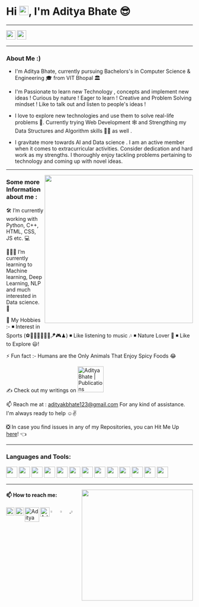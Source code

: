 # Hi <img src="https://media.giphy.com/media/hvRJCLFzcasrR4ia7z/giphy.gif" width="25px" >, I'm Aditya Bhate  😎 

---
<p align=left>
<img height="25" src="https://badges.pufler.dev/visits/Aditya-Bhate/Aditya-Bhate?color=black&logo=github" />
<img height="25" src="https://komarev.com/ghpvc/?username=Aditya-Bhate&color=brightgreen" />
<a href="https://github.com/Aditya-Bhate">
</a>
</p>

---
### About Me :)

- I'm Aditya Bhate, currently pursuing Bachelors's in Computer Science & Engineering 🎓 from VIT Bhopal 🏛

- I'm Passionate to learn new Technology , concepts and implement new ideas !
 Curious by nature !
 Eager to learn !
 Creative and Problem Solving mindset !
 Like to talk out and listen to people's ideas !

 - I love to explore new technologies and use them to solve real-life problems 🤖. Currently trying Web Development 🕸️ and Strengthing my Data Structures and          Algorithm skills 👨‍🔬 as well .

- I gravitate more towards AI and Data science .  I am an active member when it comes to extracurricular activities. Consider dedication and hard work as my strengths.
I thoroughly enjoy tackling problems pertaining to technology and coming up with novel ideas.

---
<img align="right" src="https://user-images.githubusercontent.com/507615/90595977-95e70e80-e220-11ea-864a-6a61adaff212.png" width="400">

### Some more Information about me :
🛠 I’m currently working with Python, C++, HTML, CSS, JS etc. 💻

👨🏻‍💻 I’m currently learning to Machine learning, Deep Learning, NLP and much interested in Data science. 🤙

🎈 My Hobbies :-
              ◾ Interest in Sports (⚽🏀🏸🏓🏏🎾🎯🪁🎮♟) 
              ◾ Like listening to music 🎶
              ◾ Nature Lover 🌴
              ◾ Like to Explore 😃!

⚡ Fun fact :- Humans are the Only Animals That Enjoy Spicy Foods 😂

✍️ Check out my writings on <a href="https://adityakbhate123.medium.com/">
  <img alt="Aditya Bhate | Publications" width="70px" src="https://img.shields.io/badge/Medium-12100E?style=for-the-badge&logo=medium&logoColor=white" />
</a>

📫 Reach me at : adityakbhate123@gmail.com  For any kind of assistance. I'm always ready to help ☺✌

❎ In case you find issues in any of my Repositories, you can Hit Me Up [here](https://github.com/Aditya-Bhate/Aditya-Bhate/issues)! 👈

---
### Languages and Tools:

<code><img height="30" src="https://img.icons8.com/color/48/000000/python--v1.png"/></code>
<code><img height="30" src="https://img.icons8.com/color/48/000000/c-programming.png"/></code>
<code><img height="30" src="https://img.icons8.com/color/48/000000/c-plus-plus-logo.png"/></code>
<code><img height="30" src="https://img.icons8.com/color/48/000000/html-5--v1.png"/></code>
<code><img height="30" src="https://img.icons8.com/color/48/000000/css3.png"/></code>
<code><img height="30" src="https://img.icons8.com/ios-filled/50/000000/javascript-logo.png"/></code>
<code><img height="30" src="https://img.icons8.com/color/48/000000/visual-studio-code-2019.png"/></code>
<code><img height="30" src="https://img.icons8.com/color/48/000000/artificial-intelligence.png"/></code>
<code><img height="30" src="https://img.icons8.com/color/48/000000/git.png"/></code>
<code><img height="30" src="https://img.icons8.com/fluent/48/000000/mysql-logo.png"/></code>
<code><img height="30" src="https://img.icons8.com/color/48/000000/microsoft-excel-2019--v1.png"/></code>
<code><img height="30" src="https://img.icons8.com/fluent/48/000000/microsoft-powerpoint-2019.png"/></code>
<code><img height="30" src="https://img.icons8.com/color/48/000000/ms-word.png"/></code>

---

<img align="right" src="https://intro.rustbridge.com/img/ferris.gif" width="300">



#### 📫 How to reach me:
<a href="https://twitter.com/AdityaBhate4">
  <img align="left" alt="Aditya Bhate | Twitter" width="22px" src="https://raw.githubusercontent.com/peterthehan/peterthehan/master/assets/twitter.svg" />
</a> 

<a href="https://www.linkedin.com/in/aditya-bhate-43505918b/">
  <img align="left"  alt="Aditya Bhate | LinkedIN" width="22px" src="https://raw.githubusercontent.com/peterthehan/peterthehan/master/assets/linkedin.svg" />
</a>

<a href="https://adityakbhate123.medium.com/">
  <img align="left" alt="Aditya Bhate | Publications" width="39px" src="https://img.shields.io/badge/-ffffff?style=flat-square&labelColor=000000&logo=Medium" />
</a>

<a href="https://github.com/Aditya-Bhate">
  <img align="left" alt="Aditya Bhate | Github" width="25px" src="https://cdn.jsdelivr.net/npm/simple-icons@v3/icons/github.svg" />
</a>

[<img src="https://img.icons8.com/fluent/48/000000/instagram-new.png" width="3.5%"/>](https://www.instagram.com/aditya_bhate_/)&nbsp; [<img src="https://img.icons8.com/fluent/48/000000/facebook-new.png" width="3.5%"/>](https://www.facebook.com/aditya.bhate.3/)  &nbsp;<a href="mailto:adityakbhate123@gmail.com"> <img src="https://img.icons8.com/fluent/48/000000/gmail.png" width="3.5%"/>


 
 

<!--
**Aditya-Bhate/Aditya-Bhate** is a ✨ _special_ ✨ repository because its `README.md` (this file) appears on your GitHub profile.

Here are some ideas to get you started:

- 🔭 I’m currently working on ...
- 🌱 I’m currently learning ...
- 👯 I’m looking to collaborate on ...
- 🤔 I’m looking for help with ...
- 💬 Ask me about ...
- 📫 How to reach me: ...
- 😄 Pronouns: ...
- ⚡ Fun fact: ...
-->
